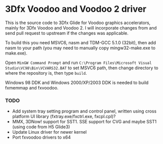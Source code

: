 3Dfx Voodoo and Voodoo 2 driver
===============================

This is the source code to 3Dfx Glide for Voodoo graphics accelerators,
mainly for 3Dfx Voodoo and Voodoo 2. I will incorporate changes from
and send pull request to upstream if the changes was applicable.

To build this you need MSVC6, nasm and TDM-GCC 5.1.0 (32bit),
then add nasm to your path (you may need to manually copy mingw32-make.exe to make.exe).

Open `MinGW Command Prompt` and run `C:\Program Files\Microsoft Visual Studio\VC98\Bin\VCVARS32.BAT`
to set MSVC6 path, then change directory to where the repository is, then type `build`.

Windows 98 DDK and Windows 2000/XP/2003 DDK is needed to build fxmemmap and fxvoodoo.

### TODO

* Add system tray setting program and control panel, written using cross platform UI library
(fxtray.exe/fxctrl.exe, fxcpl.cpl)?
* MMX, 3DNow! support for SST1. SSE support for CVG and maybe SST1 (using code from H5 Glide3)
* Update Linux driver for newer kernel
* Port fxvoodoo drivers to x64
